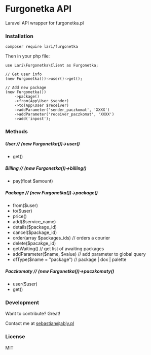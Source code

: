 # Furgonetka API

Laravel API wrapper for furgonetka.pl


### Installation

```
composer require lari/furgonetka
```

Then in your php file:

```
use Lari\Furgonetka\Client as Furgonetka;

// Get user info
(new Furgonetka())->user()->get();

// Add new package
(new Furgonetka())
    ->package()
    ->from(App\User $sender)
    ->to(App\User $receiver)
    ->addParameter('sender_paczkomat', 'XXXX')
    ->addParameter('receiver_paczkomat', 'XXXX')
    ->add('inpost');
```

### Methods
##### User // (new Furgonetka())->user()
* get()


##### Billing // (new Furgonetka())->billing()
* pay(float $amount)
 

##### Package // (new Furgonetka())->package()
* from($user)
* to($user)
* price()
* add($service_name)
* details($package_id)
* cancel($package_id)
* order(array $packages_ids) // orders a courier
* delete($pacakge_id)
* getWaiting() // get list of awaiting packages
* addParameter($name, $value) // add parameter to global query
* ofType($name = "package") // package | dox | palette

##### Paczkomaty // (new Furgonetka())->paczkomaty()
* user($user)
* get()

### Development

Want to contribute? Great!

Contact me at sebastian@ably.pl

### License
MIT

